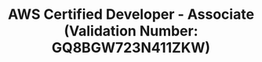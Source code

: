 ---
layout: job_entry
type: certification
title: "AWS Certified Developer - Associate (Validation Number: GQ8BGW723N411ZKW)"
company: Amazon Web Services
date_range: March 11, 2020 - March 11, 2023
---